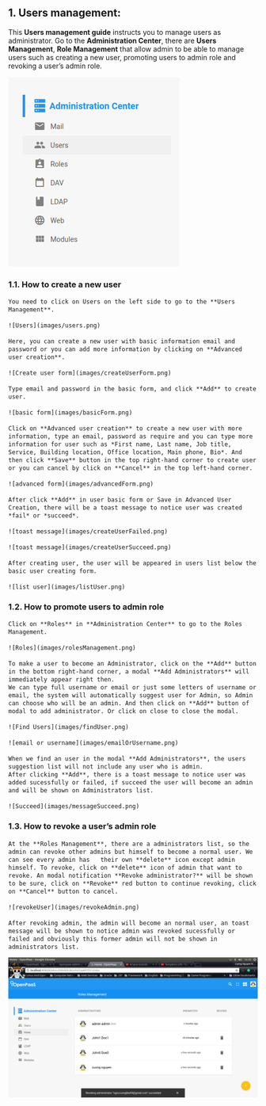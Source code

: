 ## 1. Users management:

  This **Users management guide** instructs you to manage users as administrator.
  Go to the **Administration Center**, there are **Users Management**, **Role Management** that allow admin to be able to manage users such as creating a new user, promoting users to admin role and revoking a user’s admin role.
 
  ![Administration menu](images/administrationMenu.png)
 
  ### 1.1. How to create a new user
 
    You need to click on Users on the left side to go to the **Users Management**.
 
    ![Users](images/users.png)
 
    Here, you can create a new user with basic information email and password or you can add more information by clicking on **Advanced user creation**.
  
    ![Create user form](images/createUserForm.png)
  
    Type email and password in the basic form, and click **Add** to create user.
   
    ![basic form](images/basicForm.png)
  
    Click on **Advanced user creation** to create a new user with more information, type an email, password as require and you can type more information for user such as *First name, Last name, Job title, Service, Building location, Office location, Main phone, Bio*. And then click **Save** button in the top right-hand corner to create user or you can cancel by click on **Cancel** in the top left-hand corner.
  
    ![advanced form](images/advancedForm.png)
  
    After click **Add** in user basic form or Save in Advanced User Creation, there will be a toast message to notice user was created *fail* or *succeed*.
  
    ![toast message](images/createUserFailed.png)
   
    ![toast message](images/createUserSucceed.png)
  
    After creating user, the user will be appeared in users list below the basic user creating form.
   
    ![list user](images/listUser.png)

  ### 1.2. How to promote users to admin role

    Click on **Roles** in **Administration Center** to go to the Roles Management.

    ![Roles](images/rolesManagement.png)

    To make a user to become an Administrator, click on the **Add** button in the bottom right-hand corner, a modal **Add Administrators** will immediately appear right then. 
    We can type full username or email or just some letters of username or email, the system will automatically suggest user for Admin, so Admin can choose who will be an admin. And then click on **Add** button of modal to add administrator. Or click on close to close the modal.

    ![Find Users](images/findUser.png)

    ![email or username](images/emailOrUsername.png)

    When we find an user in the modal **Add Administrators**, the users suggestion list will not include any user who is admin.
    After clicking **Add**, there is a toast message to notice user was added sucessfully or failed, if succeed the user will become an admin and will be shown on Administrators list.

    ![Succeed](images/messageSucceed.png)

 
 ### 1.3. How to revoke a user’s admin role

    At the **Roles Management**, there are a administrators list, so the admin can revoke other admins but himself to become a normal user. We can see every admin has   their own **delete** icon except admin himself. To revoke, click on **delete** icon of admin that want to revoke. An modal notification **Revoke administrator?** will be shown to be sure, click on **Revoke** red button to continue revoking, click on **Cancel** button to cancel.

    ![revokeUser](images/revokeAdmin.png)

    After revoking admin, the admin will become an normal user, an toast message will be shown to notice admin was revoked sucessfully or failed and obviously this former admin will not be shown in administrators list. 
  
   ![messageRevokeSucced](images/messageRevokeSucced.png)

